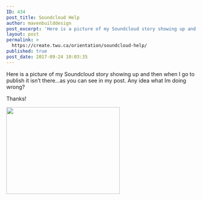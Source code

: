 ```yaml
---
ID: 434
post_title: Soundcloud Help
author: mavenbuilddesign
post_excerpt: 'Here is a picture of my Soundcloud story showing up and then when I go to publish it isn&rsquo;t there&hellip;as you can see in my post. Any idea what Im doing wrong? Thanks!'
layout: post
permalink: >
  https://create.twu.ca/orientation/soundcloud-help/
published: true
post_date: 2017-09-24 10:03:35
---
```

<p>Here is a picture of my Soundcloud story showing up and then when I go to publish it isn&#8217;t there&#8230;as you can see in my post. Any idea what Im doing wrong?</p>
<p>Thanks!</p>
<p><img class="alignnone size-medium wp-image-3198" src="http://create.twu.ca/mavenbuilddesign/files/2017/09/Screen-Shot-2017-09-24-at-10.00.33-AM-300x230.png" alt="" width="300" height="230" srcset="https://create.twu.ca/mavenbuilddesign/files/2017/09/Screen-Shot-2017-09-24-at-10.00.33-AM-300x230.png 300w, https://create.twu.ca/mavenbuilddesign/files/2017/09/Screen-Shot-2017-09-24-at-10.00.33-AM-768x589.png 768w, https://create.twu.ca/mavenbuilddesign/files/2017/09/Screen-Shot-2017-09-24-at-10.00.33-AM-1024x785.png 1024w, https://create.twu.ca/mavenbuilddesign/files/2017/09/Screen-Shot-2017-09-24-at-10.00.33-AM.png 1580w" sizes="(max-width: 300px) 100vw, 300px" /></p>